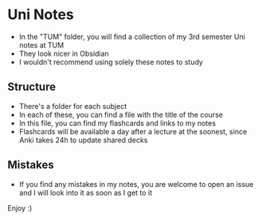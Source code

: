 # Uni Notes
- In the "TUM" folder, you will find a collection of my 3rd semester Uni notes at TUM
- They look nicer in Obsidian
- I wouldn't recommend using solely these notes to study
## Structure
- There's a folder for each subject
- In each of these, you can find a file with the title of the course
- In this file, you can find my flashcards and links to my notes
- Flashcards will be available a day after a lecture at the soonest, since Anki takes 24h to update shared decks
## Mistakes
- If you find any mistakes in my notes, you are welcome to open an issue and I will look into it as soon as I get to it

Enjoy :)